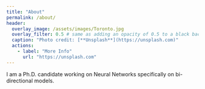 ```yaml
---
title: "About"
permalink: /about/
header:
  overlay_image: /assets/images/Toronto.jpg
  overlay_filter: 0.5 # same as adding an opacity of 0.5 to a black background
  caption: "Photo credit: [**Unsplash**](https://unsplash.com)"
  actions:
	- label: "More Info"
	  url: "https://unsplash.com"
---
```


I am a Ph.D. candidate working on Neural Networks specifically on bi-directional models.
